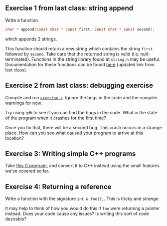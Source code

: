 ## Exercise 1 from last class: string append

Write a function
```c
char * append(const char * const first, const char * const second);
```
which appends 2 strings.

This function should return a new string which contains the string `first` followed by `second`.
Take care that the returned string is valid (i.e. null-terminated).
Functions in the string library found at `string.h` may be useful.
Documentation for these functions can be found [here](https://en.cppreference.com/w/c/string/byte) (updated link from last class).

## Exercise 2 from last class: debugging exercise

Compile and run [`exercise.c`](exercise.c).
Ignore the bugs in the code and the compiler warnings for now.

Try using `gdb` to see if you can find the bugs in the code.
What is the state of the program when it crashes for the first time?

Once you fix that, there will be a second bug.
This crash occurs in a strange place.
How can you see what caused your program to arrive at this location?

## Exercise 3: Writing simple C++ programs

Take [this C program](simple.c), and convert it to C++ instead using the small features we've covered so far.

## Exercise 4: Returning a reference

Write a function with the signature `int & foo();`.
This is tricky and *strange*.

It may help to think of how you would do this if `foo` were returning a pointer instead.
Does your code cause any issues?
Is writing this sort of code desirable?
